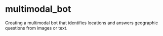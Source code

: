 # multimodal_bot
Creating a multimodal bot that identifies locations and answers geographic questions from images or text.

